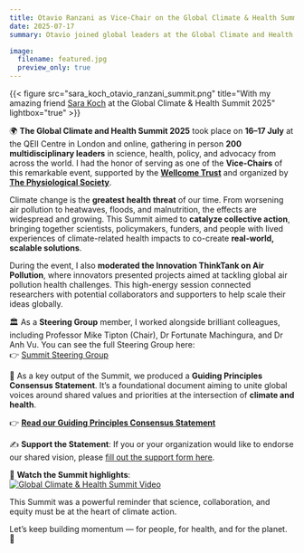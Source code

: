 ```yaml
---
title: Otavio Ranzani as Vice-Chair on the Global Climate & Health Summit
date: 2025-07-17
summary: Otavio joined global leaders at the Global Climate and Health Summit in London, bringing voices from the Global South and Global North to the heart of climate-health solutions.

image:
  filename: featured.jpg
  preview_only: true
---
```


<!--more-->

{{< figure src="sara_koch_otavio_ranzani_summit.png" title="With my amazing friend [Sara Koch](https://dsbg.unibas.ch/de/personen/sarah-koch/) at the Global Climate & Health Summit 2025" lightbox="true" >}}

🌍 **The Global Climate and Health Summit 2025** took place on **16–17 July** at the QEII Centre in London and online, gathering in person **200 multidisciplinary leaders** in science, health, policy, and advocacy from across the world. I had the honor of serving as one of the **Vice-Chairs** of this remarkable event, supported by the [**Wellcome Trust**](https://wellcome.org/) and organized by [**The Physiological Society**](https://www.physoc.org/).

Climate change is the **greatest health threat** of our time. From worsening air pollution to heatwaves, floods, and malnutrition, the effects are widespread and growing. This Summit aimed to **catalyze collective action**, bringing together scientists, policymakers, funders, and people with lived experiences of climate-related health impacts to co-create **real-world, scalable solutions**.

During the event, I also **moderated the Innovation ThinkTank on Air Pollution**, where innovators presented projects aimed at tackling global air pollution health challenges. This high-energy session connected researchers with potential collaborators and supporters to help scale their ideas globally.

🏛️ As a **Steering Group** member, I worked alongside brilliant colleagues, including Professor Mike Tipton (Chair), Dr Fortunate Machingura, and Dr Anh Vu. You can see the full Steering Group here:  
👉 [Summit Steering Group](https://www.physoc.org/events/global-climate-and-health-summit/#Steering-Group)

📄 As a key output of the Summit, we produced a **Guiding Principles Consensus Statement**. It’s a foundational document aiming to unite global voices around shared values and priorities at the intersection of **climate and health**.

👉 **[Read our Guiding Principles Consensus Statement](https://www.physoc.org/policy/climate-change-and-health/global-climate-and-health-summit-2025-guiding-principles-consensus-statement/)**

✍️ **Support the Statement**: If you or your organization would like to endorse our shared vision, please [fill out the support form here](https://www.physoc.org/policy/climate-change-and-health/global-climate-and-health-summit-2025-guiding-principles-consensus-statement/).

🎥 **Watch the Summit highlights**:  
[![Global Climate & Health Summit Video](https://img.youtube.com/vi/Ux6YbyA_Q-g/0.jpg)](https://www.youtube.com/watch?v=Ux6YbyA_Q-g)

This Summit was a powerful reminder that science, collaboration, and equity must be at the heart of climate action.

Let’s keep building momentum — for people, for health, and for the planet. 🌱